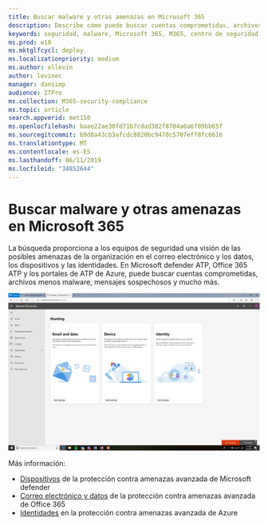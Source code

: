 ```yaml
---
title: Buscar malware y otras amenazas en Microsoft 365
description: Describe cómo puede buscar cuentas comprometidas, archivos menos malware, mensajes sospechosos y mucho más.
keywords: seguridad, malware, Microsoft 365, M365, centro de seguridad, búsqueda, caza, ATP de Microsoft defender, Office 365 ATP, ATP de Azure
ms.prod: w10
ms.mktglfcycl: deploy
ms.localizationpriority: medium
ms.author: ellevin
author: levinec
manager: dansimp
audience: ITPro
ms.collection: M365-security-compliance
ms.topic: article
search.appverid: met150
ms.openlocfilehash: baae22ae30fd71b7cdad382f8704a6a6f09bb65f
ms.sourcegitcommit: b9d8a43cb3afcdc8820bc9470c5707eff8fc6616
ms.translationtype: MT
ms.contentlocale: es-ES
ms.lasthandoff: 06/11/2019
ms.locfileid: "34852644"
---
```

# <a name="hunt-for-malware-and-other-threats-in-microsoft-365"></a>Buscar malware y otras amenazas en Microsoft 365

La búsqueda proporciona a los equipos de seguridad una visión de las posibles amenazas de la organización en el correo electrónico y los datos, los dispositivos y las identidades. En Microsoft defender ATP, Office 365 ATP y los portales de ATP de Azure, puede buscar cuentas comprometidas, archivos menos malware, mensajes sospechosos y mucho más.

![Página de búsqueda](./media/security-docs/hunt.png)

Más información:

* [Dispositivos](https://docs.microsoft.com/windows/security/threat-protection/microsoft-defender-atp/advanced-hunting) de la protección contra amenazas avanzada de Microsoft defender
* [Correo electrónico y datos](https://docs.microsoft.com/en-us/office365/securitycompliance/office-365-atp) de la protección contra amenazas avanzada de Office 365
* [Identidades](https://docs.microsoft.com/en-us/azure-advanced-threat-protection/investigate-a-user) en la protección contra amenazas avanzada de Azure
